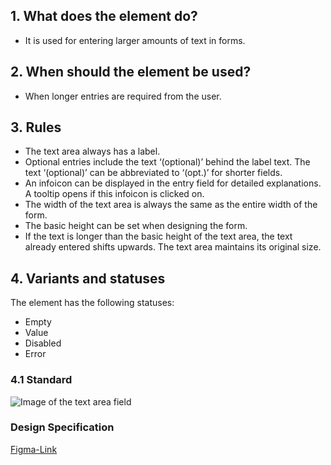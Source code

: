 ## 1. What does the element do?
*   It is used for entering larger amounts of text in forms.

## 2. When should the element be used?
*   When longer entries are required from the user.

## 3. Rules
*   The text area always has a label.
*   Optional entries include the text ‘(optional)’ behind the label text. The text ‘(optional)’ can be abbreviated to ‘(opt.)’ for shorter fields.
*   An infoicon can be displayed in the entry field for detailed explanations. A tooltip opens if this infoicon is clicked on.
*   The width of the text area is always the same as the entire width of the form.
*   The basic height can be set when designing the form.
*   If the text is longer than the basic height of the text area, the text already entered shifts upwards. The text area maintains its original size.

## 4. Variants and statuses
The element has the following statuses: 
*   Empty
*   Value
*   Disabled
*   Error

### 4.1 Standard
![Image of the text area field](https://raw.githubusercontent.com/sbb-design-systems/design-system-mobile-documentation/doku-update/documentation/textarea/images/ME15_Default.png 'class: image')

### Design Specification
[Figma-Link](https://www.figma.com/file/WOtLIam1xwrqcgnAITsEhV/Design-System-Mobile?node-id=76%3A10239)